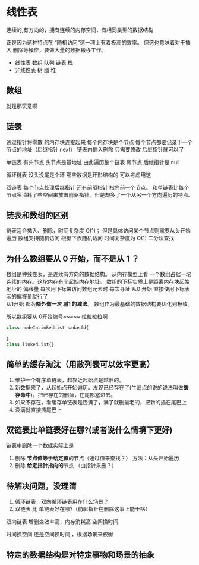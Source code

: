 # 线性表 

连续的,有方向的，拥有连续的内存空间，有相同类型的数据结构

 正是因为这种特点在 “随机访问”这一项上有着极高的效率。
但这也意味着对于插入 删除等操作，要做大量的数据搬移工作。


- 线性表
数组 队列 链表 栈
- 非线性表
树 图 堆

## 数组
就是那玩意呗 
## 链表
通过指针将零散 的内存块连接起来
每个内存块是个节点
每个节点都要记录下一个节点的地址（后继指针 next）
链表内插入删除 只需要修改 后继指针就可以了



单链表 有头节点 头节点是基地址 由此遍历整个链表   尾节点 后继指针是 null

循环链表  没头没尾是个环  哪些数据是环形结构的 可以考虑用这

 双链表 每个节点处理后继指针 还有前驱指针  指向前一个节点。
 和单链表比每个节点多消耗了些空间来放置前驱指针。但是却多了一个从另一个方向遍历的特点。


## 链表和数组的区别

链表适合插入、删除，时间复杂度 O(1)； 但是具体访问某个节点则需要从头开始遍历
数组支持随机访问 根据下表随机访问 时间复杂度为 O(1) 二分法查找



## 为什么数组要从 0 开始，而不是从 1 ？
数组是种线性表，是连续有方向的数据结构。
从内存模型上看
一个数组占据一坨连续的内存。这坨内存有个起始内存地址。
数组的下标实质上是距离内存块起始地址的 偏移量
每次用下标来访问数组元素时
每次寻址
从0 开始 直接使用下标表示的偏移量就行了  
从1开始  都会**额外做一次 减1 的减法**。
数组作为最基础的数据结构要优化到极致。

所以数组要从 0开始编号~~~~~ 拉拉拉拉啊
```js
class nodeInLinkedList sadasfd{
        
}
class linkedList{}
```
## 简单的缓存淘汰（用散列表可以效率更高）
1. 维护一个有序单链表，越靠近起始点是越旧的。
2. 新数据来了，从起始点开始遍历。发现已经存在了(牛逼点的说的说法叫做**缓存命中**)，把已存在的删掉，在尾部塞进去。
3. 如果不存在，看缓存单链表是否满了，满了就删最老的，把新的插在尾巴上 
4. 没满就直接插尾巴上


## 双链表比单链表好在哪?(或者说什么情境下更好)

链表中删除一个数据实际上是
1. 删除 **节点值等于给定值**的节点（通过值来查找？） 方法：从头开始遍历
2. 删除 **给定指针指向的**节点    （由指针来删？）



## 待解决问题，没理清
1. 循环链表，双向循环链表用在什么场景？
2. 双链表 比 单链表好在哪?（前驱指针在删除这事上能干啥）

双向链表 增删查效率高，内存消耗高 空间换时间

时间换空间 还是空间换时间 ，根据场景来权衡

## 特定的数据结构是对特定事物和场景的抽象